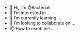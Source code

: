 - 👋 Hi, I’m @Bacteriah
- 👀 I’m interested in ...
- 🌱 I’m currently learning ...
- 💞️ I’m looking to collaborate on ...
- 📫 How to reach me ...

<!---
Bacteriah/Bacteriah is a ✨ special ✨ repository because its `README.md` (this file) appears on your GitHub profile.
You can click the Preview link to take a look at your changes.
--->
